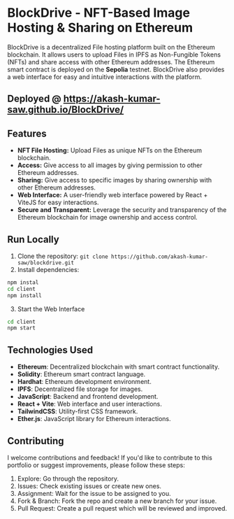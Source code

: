 # BlockDrive - NFT-Based Image Hosting & Sharing on Ethereum

BlockDrive is a decentralized File hosting platform built on the Ethereum blockchain. It allows users to upload Files in IPFS as Non-Fungible Tokens (NFTs) and share access with other Ethereum addresses. The Ethereum smart contract is deployed on the **Sepolia** testnet. BlockDrive also provides a web interface for easy and intuitive interactions with the platform.

## Deployed @ https://akash-kumar-saw.github.io/BlockDrive/

## Features

- **NFT File Hosting:** Upload Files as unique NFTs on the Ethereum blockchain.
- **Access:** Give access to all images by giving permission to other Ethereum addresses.
- **Sharing:** Give access to specific images by sharing ownership with other Ethereum addresses.
- **Web Interface:** A user-friendly web interface powered by React + ViteJS for easy interactions.
- **Secure and Transparent:** Leverage the security and transparency of the Ethereum blockchain for image ownership and access control.

## Run Locally

1. Clone the repository: `git clone https://github.com/akash-kumar-saw/blockdrive.git`
2. Install dependencies: 
```bash
npm instal
cd client
npm install
```
3. Start the Web Interface
```bash
cd client
npm start
```

## Technologies Used
- **Ethereum**: Decentralized blockchain with smart contract functionality.
- **Solidity**: Ethereum smart contract language.
- **Hardhat**: Ethereum development environment.
- **IPFS**: Decentralized file storage for images.
- **JavaScript**: Backend and frontend development.
- **React + Vite**: Web interface and user interactions.
- **TailwindCSS**: Utility-first CSS framework. 
- **Ether.js**: JavaScript library for Ethereum interactions.

## Contributing

I welcome contributions and feedback! If you'd like to contribute to this portfolio or suggest improvements, please follow these steps:

1. Explore: Go through the repository.
2. Issues: Check existing issues or create new ones.
3. Assignment: Wait for the issue to be assigned to you.
4. Fork & Branch: Fork the repo and create a new branch for your issue.
5. Pull Request: Create a pull request which will be reviewed and improved.
